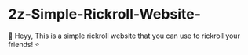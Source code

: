 # 2z-Simple-Rickroll-Website-
🍙 Heyy, This is a simple rickroll website that you can use to rickroll your friends! ⭐️
